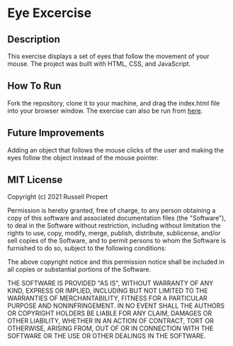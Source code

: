 # Eye Excercise

## Description
This exercise displays a set of eyes that follow the movement of your mouse. The project was built with HTML, CSS, and JavaScript.

## How To Run
Fork the repository, clone it to your machine, and drag the index.html file into your browser window. The exercise can also be run from [here](https://eye-exercise.vercel.app/).

## Future Improvements
Adding an object that follows the mouse clicks of the user and making the eyes follow the object instead of the mouse pointer.

## MIT License
Copyright (c) 2021 Russell Propert

Permission is hereby granted, free of charge, to any person obtaining a copy
of this software and associated documentation files (the "Software"), to deal
in the Software without restriction, including without limitation the rights
to use, copy, modify, merge, publish, distribute, sublicense, and/or sell
copies of the Software, and to permit persons to whom the Software is
furnished to do so, subject to the following conditions:

The above copyright notice and this permission notice shall be included in all
copies or substantial portions of the Software.

THE SOFTWARE IS PROVIDED "AS IS", WITHOUT WARRANTY OF ANY KIND, EXPRESS OR
IMPLIED, INCLUDING BUT NOT LIMITED TO THE WARRANTIES OF MERCHANTABILITY,
FITNESS FOR A PARTICULAR PURPOSE AND NONINFRINGEMENT. IN NO EVENT SHALL THE
AUTHORS OR COPYRIGHT HOLDERS BE LIABLE FOR ANY CLAIM, DAMAGES OR OTHER
LIABILITY, WHETHER IN AN ACTION OF CONTRACT, TORT OR OTHERWISE, ARISING FROM,
OUT OF OR IN CONNECTION WITH THE SOFTWARE OR THE USE OR OTHER DEALINGS IN THE
SOFTWARE.

